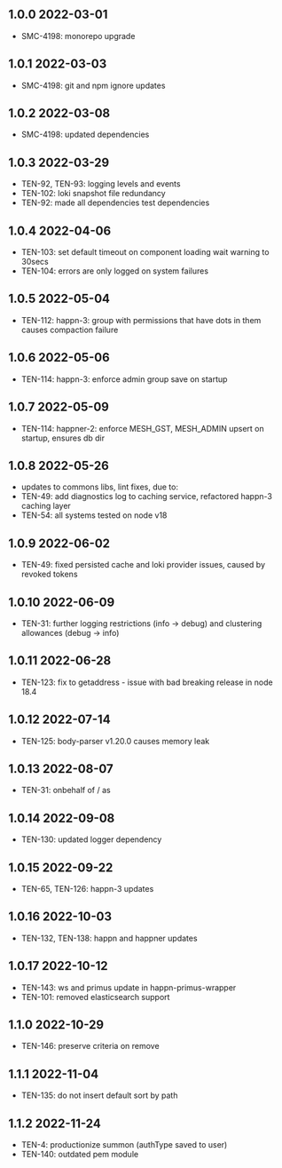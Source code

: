 1.0.0 2022-03-01
-----------------
  - SMC-4198: monorepo upgrade

1.0.1 2022-03-03
-----------------
  - SMC-4198: git and npm ignore updates

1.0.2 2022-03-08
-----------------
  - SMC-4198: updated dependencies

1.0.3 2022-03-29
-----------------
  - TEN-92, TEN-93: logging levels and events
  - TEN-102: loki snapshot  file redundancy
  - TEN-92: made all dependencies test dependencies

1.0.4 2022-04-06
-----------------
  - TEN-103: set default timeout on component loading wait warning to 30secs
  - TEN-104: errors are only logged on system failures

1.0.5 2022-05-04
-----------------
  - TEN-112: happn-3: group with permissions that have dots in them causes compaction failure

1.0.6 2022-05-06
-----------------
  - TEN-114: happn-3: enforce admin group save on startup

1.0.7 2022-05-09
-----------------
  - TEN-114: happner-2: enforce MESH_GST, MESH_ADMIN upsert on startup, ensures db dir

1.0.8 2022-05-26
-----------------
  - updates to commons libs, lint fixes, due to:
  - TEN-49: add diagnostics log to caching service, refactored happn-3 caching layer
  - TEN-54: all systems tested on node v18

1.0.9 2022-06-02
-----------------
  - TEN-49: fixed persisted cache and loki provider issues, caused by revoked tokens

1.0.10 2022-06-09
-----------------
  - TEN-31: further logging restrictions (info -> debug) and clustering allowances (debug -> info)

1.0.11 2022-06-28
-----------------
  - TEN-123: fix to getaddress - issue with bad breaking release in node 18.4

1.0.12 2022-07-14
-----------------
  - TEN-125: body-parser v1.20.0 causes memory leak

1.0.13 2022-08-07
-----------------
  - TEN-31: onbehalf of / as

1.0.14 2022-09-08
-----------------
  - TEN-130: updated logger dependency

1.0.15 2022-09-22
-----------------
  - TEN-65, TEN-126: happn-3 updates

1.0.16 2022-10-03
-----------------
  - TEN-132, TEN-138: happn and happner updates

1.0.17 2022-10-12
-----------------
  - TEN-143: ws and primus update in happn-primus-wrapper
  - TEN-101: removed elasticsearch support

1.1.0 2022-10-29
-----------------
  - TEN-146: preserve criteria on remove

1.1.1 2022-11-04
-----------------
- TEN-135: do not insert default sort by path

1.1.2 2022-11-24
-----------------
  - TEN-4: productionize summon (authType saved to user)
  - TEN-140: outdated pem module
